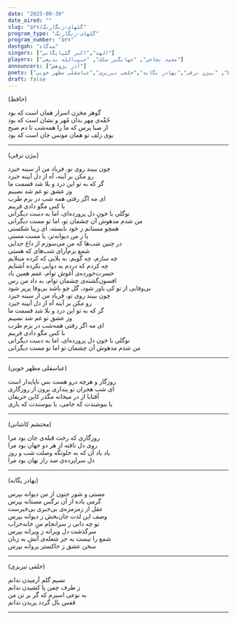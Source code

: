 ```yaml
---
date: "2025-09-30"
date_aired: ""
slug: "گلهای-رنگارنگ/۵۳۷"
program_type: "گلهای-رنگارنگ"
program_number: "۵۳۷"
dastgah: "سه‌گاه"
singers: ["الهه","اکبر گلپایگانی"]
players: ["مجید نجاحی", "جهانگیر ملک", "حبیب‌الله بدیعی"]
announcers: ["آذر پژوهش"]
poets: ["محتشم کاشانی", "حافظ", "بیژن ترقی","بهادر یگانه","خلقی تبریزی","عباسقلی مظهر خویی"]
draft: false
---
```


(حافظ)  

گوهر مخزن اسرار همان است که بود  
حُقّه‌ی مِهر بدان مُهر و نشان است که بود  
از صبا پرس که ما را همه‌شب تا دم صبح  
بوی زلف تو همان مونس جان است که بود

---

(بیژن ترقی)

چون ببیند روی تو، فریاد من از سینه خیزد  
رو مکن بر آینه، آه از دل آیینه خیزد  
گر که به تو این درد و بلا شد قسمت ما  
وز عشق تو غم شد نصیبم  
ای مه اگر رفتی همه شب در بزم طرب  
با کس مگو دادی فریبم  
نوگلی با خونِ دل پرورده‌ای، اما به دست دیگرانی  
من شدم مدهوش آن چشمان تو، اما تو مست دیگرانی  
همچو مستانم ز خود نابسته، ای زیبا شکستی  
یا ز من دیوانه‌تر، یا مست مستی  
در چنین شب‌ها که من می‌سوزم از داغ جدایی  
شمع بزم‌آرای شب‌های که هستی  
چه سازم، چه گویم، به بلایی که کرده مبتلایم  
چه کردم که دردم به دوایی نکرده آشنایم  
حسرت‌خورده‌ی آغوش توام، غمم همین باد  
افسون‌گشته‌ی چشمان توام، به داد من رس  
بی‌وفایی از تو کی باور شود، گل چو باشد بی‌وفا پرپر شود  
چون ببیند روی تو، فریاد من از سینه خیزد  
رو مکن بر آینه آه از دل آیینه خیزد  
گر که به تو این درد و بلا شد قسمت ما  
وز عشق تو غم شد نصیبم  
ای مه اگر رفتی همه‌شب در بزم طرب  
با کس مگو دادی فریبم  
نوگلی با خون دل پرورده‌ای، اما به دست دیگرانی  
من شدم مدهوش آن چشمان تو اما تو مست دیگرانی

---

(عباسقلی مظهر خویی)

روزگار و هرچه درو هست بس ناپایدار است  
ای شب هجران تو پنداری برون از روزگاری  
آفتابا از در میخانه مگذر کاین حریفان  
یا بنوشندت که جامی، یا ببوسندت که یاری

---

(محتشم کاشانی)

روزگاری که رخت قبله‌ی جان بود مرا  
روی دل تافته از هر دو جهان بود مرا  
یاد باد آن که به خلوتگه وصلت شب و روز  
دل سراپرده‌ی صد راز نهان بود مرا

---

(بهادر یگانه)

مستی و شور جنون از من دیوانه بپرس  
گرمی باده از آن نرگس مستانه بپرس  
عقل از زمزمزه‌ی بی‌خبری بی‌خبرست  
وصف این لذت جان‌بخش ز دیوانه بپرس  
تو چه دانی ز سرانجام منِ خانه‌خراب  
سرگذشت دل ویرانه ز ویرانه بپرس  
شمع را نیست به جز شعله‌ی آتش به زبان  
سخن عشق ز خاکستر پروانه بپرس

---

(خلقی تبریزی)

نسیم گلم آرمیدن ندانم  
ز طرف چمن پا کشیدن ندانم  
به نوعی اسیرم که گر بر تن من  
قفس بال گردد پریدن ندانم

---